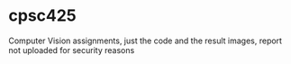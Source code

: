 # cpsc425
Computer Vision assignments, just the code and the result images, report not uploaded for security reasons
